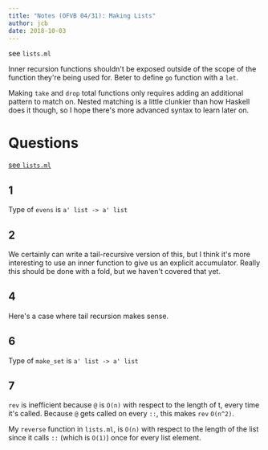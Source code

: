 ```yaml
---
title: "Notes (OFVB 04/31): Making Lists"
author: jcb
date: 2018-10-03
---
```


see `lists.ml`

Inner recursion functions shouldn't be exposed outside of the scope of the
function they're being used for. Beter to define `go` function with a `let`.

Making `take` and `drop` total functions only requires adding an additional
pattern to match on. Nested matching is a little clunkier than how Haskell does
it though, so I hope there's more advanced syntax to learn later on.


# Questions

[see `lists.ml`](https://github.com/johnchandlerburnham/ofvb/blob/master/04/lists.ml)

## 1

Type of `evens` is `a' list -> a' list`

## 2

We certainly can write a tail-recursive version of this, but I think it's more
interesting to use an inner function to give us an explicit accumulator. Really
this should be done with a fold, but we haven't covered that yet.

## 4

Here's a case where tail recursion makes sense.

## 6

Type of `make_set` is `a' list -> a' list`

## 7

`rev` is inefficient because `@` is `O(n)` with respect to the length of t,
every time it's called. Because `@` gets called on every `::`, this makes `rev`
`O(n^2)`.

My `reverse` function in `lists.ml`, is `O(n)` with respect to the length of the
list since it calls `::` (which is `O(1)`) once for every list element.

